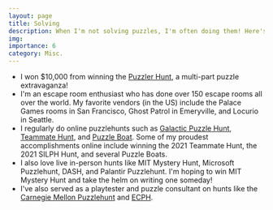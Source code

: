 ```yaml
---
layout: page
title: Solving
description: When I'm not solving puzzles, I'm often doing them! Here's a bit about some of the puzzling I've done.
img:
importance: 6
category: Misc.
---
```


<ul>
    <li>I won $10,000 from winning the <a href="https://contest.thepuzzlerbook.com/">Puzzler Hunt</a>, a multi-part puzzle extravaganza!</li>
    <li>I'm an escape room enthusiast who has done over 150 escape rooms all over the world. My favorite vendors (in the US) include the Palace Games rooms in San Francisco, Ghost Patrol in Emeryville, and Locurio in Seattle.</li>
    <li>I regularly do online puzzlehunts such as <a href="https://2022.galacticpuzzlehunt.com/archive">Galactic Puzzle Hunt</a>, <a href="https://2021.teammatehunt.com/">Teammate Hunt</a>, and <a href="https://www.pandamagazine.com/island/">Puzzle Boat</a>. Some of my proudest accomplishments online include winning the 2021 Teammate Hunt, the 2021 SILPH Hunt, and several Puzzle Boats.</li>
    <li>I also love live in-person hunts like MIT Mystery Hunt, Microsoft Puzzlehunt, DASH, and Palantir Puzzlehunt. I'm hoping to win MIT Mystery Hunt and take the helm on writing one someday!</li>
    <li>I've also served as a playtester and puzzle consultant on hunts like the <a href="https://puzzlehunt.club.cc.cmu.edu/">Carnegie Mellon Puzzlehunt</a> and <a href ="https://ecph.site/index.html">ECPH</a>.</li>
</ul>